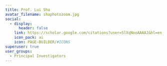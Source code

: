```yaml
---
title: Prof. Lui Sha
avatar_filename: shaphotozoom.jpg
social:
  - display:
      header: false
    link: https://scholar.google.com/citations?user=SlXqNooAAAAJ&hl=en
    icon_pack: ai
    icon: PAGE-BUILDER/#ICONS
superuser: true
user_groups:
  - Principal Investigators
---
```

